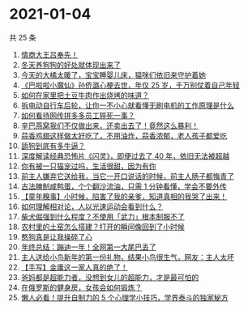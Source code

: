# 2021-01-04

共 25 条

<!-- BEGIN ZHIHUVIDEO -->
<!-- 最后更新时间 Mon Jan 04 2021 13:22:35 GMT+0800 (CST) -->
1. [情商大王吕奉先！](https://www.zhihu.com/zvideo/1329391391780958208)
1. [冬天养狗狗的好处就体现出来了](https://www.zhihu.com/zvideo/1329069290726105088)
1. [今天的大橘太暖了，宝宝睡婴儿床，猫咪们依旧来守护着她](https://www.zhihu.com/zvideo/1329169060207620096)
1. [《巴啦啦小魔仙》孙侨潞心梗去世，年仅 25 岁，千万别仗着自己年轻](https://www.zhihu.com/zvideo/1329041748782665728)
1. [如何在家里把土豆牛肉作出烧烤的味道？](https://www.zhihu.com/zvideo/1329111244058738688)
1. [拆电动自行车后轮，让你一不小心就看懂无刷电机的工作原理是什么](https://www.zhihu.com/zvideo/1329245768323117056)
1. [如何看待网传拼多多员工猝死一事？](https://www.zhihu.com/zvideo/1329186462756528128)
1. [辛巴燕窝我们不仅做出来，还卖出去了！竟然这么暴利！](https://www.zhihu.com/zvideo/1328033733249806336)
1. [蒜香鸡翅这样做太好吃了，不用油炸，蒜香浓郁，老人孩子都爱吃](https://www.zhihu.com/zvideo/1329079562698379264)
1. [舔狗到底有多牛逼？](https://www.zhihu.com/zvideo/1329126814376124416)
1. [深度解读经典恐怖片《闪灵》，即便过去了 40 年，依旧无法被超越](https://www.zhihu.com/zvideo/1329056502041341952)
1. [你有被一只猫宠过吗，生活很甜，因为有你](https://www.zhihu.com/zvideo/1328776258058952704)
1. [前主人嫌弃它送给我，当它一开口说话的时候，前主人肠子都悔青了](https://www.zhihu.com/zvideo/1327645997884133376)
1. [古法腌制咸鸭蛋，个个翻沙流油，只需 1 分钟看懂，学会不要外传](https://www.zhihu.com/zvideo/1327288321659990016)
1. [【童年糗事】小时候，陷害了我的亲爹，知道真相的我哭了出来！](https://www.zhihu.com/zvideo/1329120827623477248)
1. [如何理解相对论，人以光速运动会看到什么？](https://www.zhihu.com/zvideo/1327315025313292288)
1. [柴犬倔强到什么程度？不使用「武力」根本制服不了](https://www.zhihu.com/zvideo/1328056515631710208)
1. [农村里的土窑怎么搭建？打开的瞬间像回到了小时候](https://www.zhihu.com/zvideo/1329186649243103232)
1. [憨狗真是让我操碎了心](https://www.zhihu.com/zvideo/1327624325960957952)
1. [年终总结：蹦迪一年！全网第一大尾巴丢了](https://www.zhihu.com/zvideo/1327955628480901120)
1. [主人送给小鸟新年的第一份礼物，结果小鸟很生气，网友：主人太坏](https://www.zhihu.com/zvideo/1328718359836041216)
1. [【手写】金庸这一家人真的绝了！](https://www.zhihu.com/zvideo/1328402781381181440)
1. [爸妈都是超能力者，没想到女儿的超能力，才是最可怕的](https://www.zhihu.com/zvideo/1328630995386929152)
1. [在俄罗斯的健身房，女孩会如何锻炼？](https://www.zhihu.com/zvideo/1327314435221299200)
1. [懒人必看！提升自制力的 5 个心理学小技巧，学界泰斗的独家秘方](https://www.zhihu.com/zvideo/1327654773978472448)
<!-- END ZHIHUVIDEO -->
